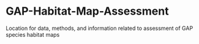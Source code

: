 # GAP-Habitat-Map-Assessment
Location for data, methods, and information related to assessment of GAP species habitat maps
